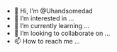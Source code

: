 - 👋 Hi, I’m @Uhandsomedad
- 👀 I’m interested in ...
- 🌱 I’m currently learning ...
- 💞️ I’m looking to collaborate on ...
- 📫 How to reach me ...

<!---
Uhandsomedad/Uhandsomedad is a ✨ special ✨ repository because its `README.md` (this file) appears on your GitHub profile.
You can click the Preview link to take a look at your changes.
--->
